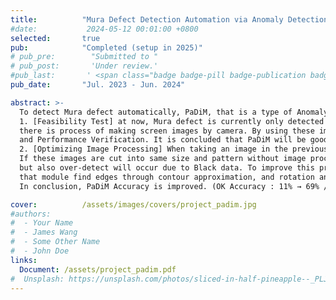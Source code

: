 ```yaml
---
title:          "Mura Defect Detection Automation via Anomaly Detection (PaDiM)"
#date:           2024-05-12 00:01:00 +0800
selected:       true
pub:            "Completed (setup in 2025)"
# pub_pre:        "Submitted to "
# pub_post:       'Under review.'
#pub_last:       ' <span class="badge badge-pill badge-publication badge-success">Spotlight</span>'
pub_date:       "Jul. 2023 - Jun. 2024"

abstract: >-
  To detect Mura defect automatically, PaDiM, that is a type of Anomaly Detection, was tested. <br>
  1. [Feasibility Test] at now, Mura defect is currently only detected under manual inspection. But in previous process, <br>
  there is process of making screen images by camera. By using these images, test involved Image Download, Image Processing, Training & Modeling, <br>
  and Performance Verification. It is concluded that PaDiM will be good solution for automating to detect. <br>
  2. [Optimizing Image Processing] When taking an image in the previous process, images may be rotated or curved due to many reasons. <br>
  If these images are cut into same size and pattern without image processing, not only miss-detect will occur in the cut location, <br>
  but also over-detect will occur due to Black data. To improve this problem, a Python module for image processing was developed. <br>
  that module find edges through contour approximation, and rotation and curve are improved through perceptual transform. <br>
  In conclusion, PaDiM Accuracy is improved. (OK Accuracy : 11% → 69% / NG Accuracy : 29% → 93%)

cover:          /assets/images/covers/project_padim.jpg
#authors:
#  - Your Name
#  - James Wang
#  - Some Other Name
#  - John Doe
links:
  Document: /assets/project_padim.pdf
#  Unsplash: https://unsplash.com/photos/sliced-in-half-pineapple--_PLJZmHZzk
---
```

